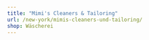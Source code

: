 ```yaml
---
title: "Mimi's Cleaners & Tailoring"
url: /new-york/mimis-cleaners-und-tailoring/
shop: Wäscherei
---
```

